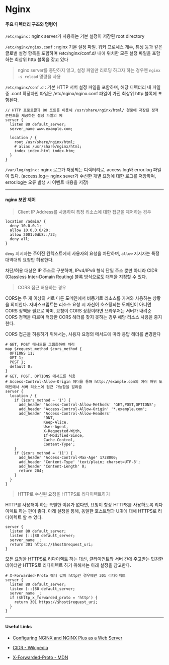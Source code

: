 # Nginx

#### 주요 디렉터리 구조와 명령어

```/etc/nginx```
: nginx server가 사용하는 기본 설정이 저장된 root directory

```/etc/nginx/nginx.conf```
: nginx 기본 설정 파일. 워커 프로세스 개수, 튜닝 등과 같은 글로벌 설정 항목을 포함하며 /etc/nginx/conf.d/ 내에 위치한 모든 설정 파일을 포함하는 최상위 http 블록을 갖고 있다

> nginx server를 중단하지 않고, 설정 파일만 리로딩 하고자 하는 경우엔 ```nginx -s reload``` 명령을 사용


```/etc/nginx/conf.d```
: 기본 HTTP 서버 설정 파일을 포함하며, 해당 디렉터리 내 파일 중 .conf 확장자인 파일은 /etc/nginx/nginx.conf 파일이 가진 최상위 http 블록에 포함된다.

```
// HTTP 프로토콜과 80 포트를 이용해 /usr/share/nginx/html/ 경로에 저장된 정적 콘텐츠를 제공하는 설정 파일의 예
server {
  listen 80 default_server;
  server_name www.example.com;

  location / {
    root /usr/share/nginx/html;
    # alias /usr/share/nginx/html;
    index index.html index.htm;
  }
}
```

```/var/log/nginx```
: nginx 로그가 저장되는 디렉터리로, access.log와 error.log 파일이 있다. (access.log는 nginx sever가 수신한 개별 요청에 대한 로그를 저장하며, error.log는 오류 발생 시 이벤트 내용을 저장)

---

#### nginx 보안 제어

> Client IP Address를 사용하여 특정 리소스에 대한 접근을 제어하는 경우

```
location /admin/ {
  deny 10.0.0.1;
  allow 10.0.0.0/20;
  allow 2001:0db8::/32;
  deny all;
}
```

```deny``` 지시자는 주어진 컨텍스트에서 사용자의 요청을 차단하며, ```allow``` 지시자는 특정 대역대의 요청만 허용한다.

차단/허용 대상은 IP 주소로 구분하며, IPv4/IPv6 형식 단일 주소 뿐만 아니라 CIDR (Classless Inter-Domain Routing) 블록 방식으로도 대역을 지정할 수 있다.

> CORS 접근 허용하는 경우

CORS는 두 개 이상의 서로 다른 도메인에서 비동기로 리소스를 가져와 사용하는 상황을 의미한다.
자바스크립트는 리소스 요청 시 자신이 호스팅되는 도메인이 아니면 CORS 정책을 필요로 하며,
요청이 CORS 상황이라면 브라우저는 서버가 내려준 CORS 정책을 따르며 적당한 CORS 헤더를 찾지 못하는 경우 해당 리소스 사용을 중지한다.

CORS 접근을 허용하기 위해서는, 사용자 요청의 메서드에 따라 응답 헤더를 변경한다

```
# GET, POST 메서드를 그룹화하여 처리
map $request_method $cors_method {
  OPTIONS 11;
  GET 1;
  POST 1;
  default 0;
}
# GET, POST, OPTIONS 메서드를 허용
# Access-Control-Allow-Origin 헤더를 통해 http://example.com의 여러 하위 도메인에서 서버 리소스에 접근 가능함을 알려줌
server {
  location / {
    if ($cors_method ~ '1') {
      add_header 'Access-Control-Allow-Methods' 'GET,POST,OPTIONS';
      add_header 'Access-Control-Allow-Origin' '*.example.com';
      add_header 'Access-Control-Allow-Headers'
                 'DNT,
                 Keep-Alice,
                 User-Agent,
                 X-Requested-With,
                 If-Modified-Since,
                 Cache-Control,
                 Content-Type';
    }
    if ($cors_method = '11') {
      add_header 'Access-Control-Max-Age' 1728000;
      add_header 'Content-Type' 'text/plain; charset=UTF-8';
      add_header 'Content-Length' 0;
      return 204;
    }
  }
}
```

> HTTP로 수신된 요청을 HTTPS로 리다이렉트하기

HTTP를 사용해야 하는 특별한 이유가 없다면, 요청이 항상 HTTPS를 사용하도록 리다이렉트 하는 편이 좋다.
아래 설정을 통해, 동일한 호스트명과 URI에 대해 HTTPS로 리다이렉트 할 수 있다.

```
server {
  listen 80 default_server;
  listen [::]80 default_server;
  server_name _;
  return 301 https://$host$request_uri;
}
```

모든 요청을 HTTPS로 리다이렉트 하는 대신, 클라이언트와 서버 간에 주고받는 민감한 데이터만 HTTPS로 리다이렉트 하기 위해서는 아래 설정을 참고한다.

```
# X-Forwarded-Proto 헤더 값이 http인 경우에만 301 리다이렉트
server {
  listen 80 default_server;
  listen [::]80 default_server;
  server_name _;
  if ($http_x_forwarded_proto = 'http') {
    return 301 https://$host$request_uri;
  }
}
```

---

#### Useful Links

+ [Configuring NGINX and NGINX Plus as a Web Server](https://docs.nginx.com/nginx/admin-guide/web-server/web-server/)

+ [CIDR - Wikipedia](https://ko.wikipedia.org/wiki/%EC%82%AC%EC%9D%B4%EB%8D%94_(%EB%84%A4%ED%8A%B8%EC%9B%8C%ED%82%B9))

+ [X-Forwarded-Proto - MDN](https://developer.mozilla.org/en-US/docs/Web/HTTP/Headers/X-Forwarded-Proto)